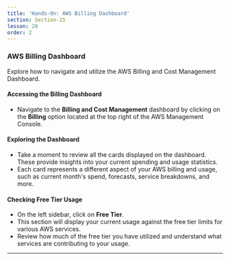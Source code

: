 ```yaml
---
title: 'Hands-On: AWS Billing Dashboard'
section: Section-15
lesson: 20
order: 2
---
```


### AWS Billing Dashboard

Explore how to navigate and utilize the AWS Billing and Cost Management Dashboard.

<!-- pagebreak -->

#### Accessing the Billing Dashboard

- Navigate to the **Billing and Cost Management** dashboard by clicking on the **Billing** option located at the top right of the AWS Management Console.

<!-- pagebreak -->

#### Exploring the Dashboard

- Take a moment to review all the cards displayed on the dashboard. These provide insights into your current spending and usage statistics.
- Each card represents a different aspect of your AWS billing and usage, such as current month's spend, forecasts, service breakdowns, and more.

<!-- pagebreak -->

#### Checking Free Tier Usage

- On the left sidebar, click on **Free Tier**.
- This section will display your current usage against the free tier limits for various AWS services.
- Review how much of the free tier you have utilized and understand what services are contributing to your usage.

---

